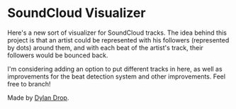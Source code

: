 SoundCloud Visualizer
=====================

Here's a new sort of visualizer for SoundCloud tracks. The idea behind this project is that an artist could be represented with his followers (represented by dots) around them, and with each beat of the artist's track, their followers would be bounced back.

I'm considering adding an option to put different tracks in here, as well as improvements for the beat detection system and other improvements. Feel free to branch!

Made by [Dylan Drop](http://dylandrop.com).